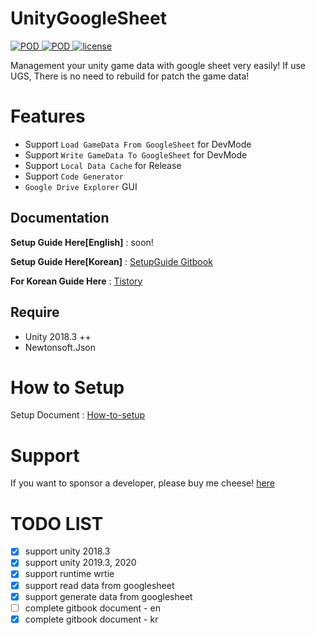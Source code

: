  
 
 # UnityGoogleSheet 

<p align="left">
    <a href="https://github.com/shlifedev/UnityGoogleSheet/release">
        <img src="https://img.shields.io/badge/release-v.0.1.0-green.svg"
             alt="POD">
    </a>
    <a href="https://github.com/shlifedev/UnityGoogleSheet/release">
        <img src="https://img.shields.io/badge/support-unity2018.3++-red.svg"
             alt="POD">
    </a>
    <a href="https://opensource.org/licenses/MIT">
        <img src="https://img.shields.io/badge/license-MIT-orange.svg"
             alt="license">
    </a> 
</p>

Management your unity game data with google sheet very easily! If use UGS, There is no need to rebuild for patch the game data!
 
 # Features
 - Support `Load GameData From GoogleSheet` for DevMode
 - Support `Write GameData To GoogleSheet` for DevMode
 - Support `Local Data Cache` for Release
 - Support `Code Generator `
 - `Google Drive Explorer` GUI   

 ## Documentation
**Setup Guide Here[English]** : soon!   

**Setup Guide Here[Korean]** : [SetupGuide Gitbook](https://shlifedev.gitbook.io/unitygooglesheet/)    

**For Korean Guide Here** : [Tistory](https://shlifedev.tistory.com/33)  



## Require
  - Unity 2018.3 ++
  - Newtonsoft.Json   
  
 # How to Setup
 Setup Document : [How-to-setup](http://shlifedev.gitbook.io/) 
  
 # Support
 If you want to sponsor a developer, please buy me cheese! [here](http://paypal.me/shlifedev)


 # TODO LIST
- [x] support unity 2018.3
- [x] support unity 2019.3, 2020
- [x] support runtime wrtie
- [x] support read data from googlesheet
- [x] support generate data from googlesheet
- [ ] complete gitbook document - en
- [x] complete gitbook document - kr
